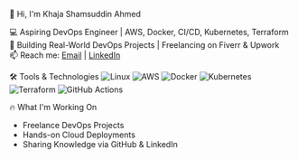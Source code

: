 👋 Hi, I'm Khaja Shamsuddin Ahmed

💻 Aspiring DevOps Engineer | AWS, Docker, CI/CD, Kubernetes, Terraform  
🚀 Building Real-World DevOps Projects | Freelancing on Fiverr & Upwork  
📫 Reach me: [Email](mailto:k.shamsuddin.a@gmail.com) | [LinkedIn](https://www.linkedin.com/in/khaja-shamsuddin-ahmed)

 🛠️ Tools & Technologies
![Linux](https://img.shields.io/badge/Linux-FCC624?logo=linux&logoColor=black)
![AWS](https://img.shields.io/badge/AWS-232F3E?logo=amazonaws)
![Docker](https://img.shields.io/badge/Docker-2496ED?logo=docker)
![Kubernetes](https://img.shields.io/badge/Kubernetes-326CE5?logo=kubernetes)
![Terraform](https://img.shields.io/badge/Terraform-7B42BC?logo=terraform)
![GitHub Actions](https://img.shields.io/badge/GitHub_Actions-2088FF?logo=github-actions)

🔥 What I'm Working On
- Freelance DevOps Projects
- Hands-on Cloud Deployments
- Sharing Knowledge via GitHub & LinkedIn


